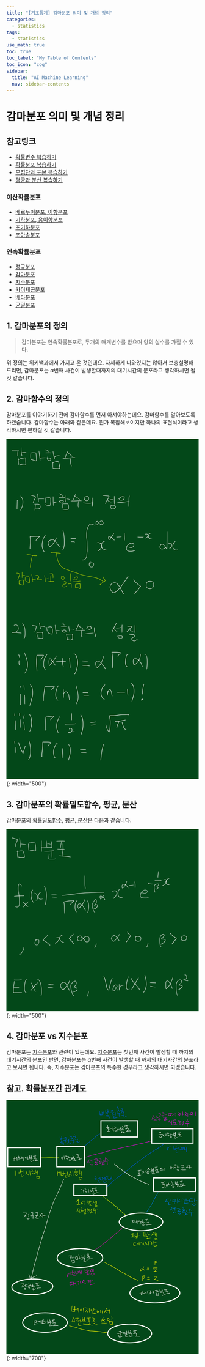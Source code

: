 ```yaml
---
title: "[기초통계] 감마분포 의미 및 개념 정리" 
categories:
  - statistics
tags:
  - statistics
use_math: true
toc: true
toc_label: "My Table of Contents"
toc_icon: "cog"
sidebar:
  title: "AI Machine Learning"
  nav: sidebar-contents
---
```


# 감마분포 의미 및 개념 정리

## 참고링크 
* [확률변수 복습하기](https://losskatsu.github.io/statistics/random-variable/)
* [확률분포 복습하기](https://losskatsu.github.io/statistics/prob-distribution/)
* [모집단과 표본 복습하기](https://losskatsu.github.io/statistics/population-sample/)
* [평균과 분산 복습하기](https://losskatsu.github.io/statistics/mean-vairance/) 
### 이산확률분포
* [베르누이분포, 이항분포](https://losskatsu.github.io/statistics/binomial/) 
* [기하분포, 음이항분포](https://losskatsu.github.io/statistics/geometric-negative/)
* [초기하분포](https://losskatsu.github.io/statistics/hypergeometric/)
* [포아송분포](https://losskatsu.github.io/statistics/poisson/)
### 연속확률분포
* [정규분포](https://losskatsu.github.io/statistics/normaldist/)
* [감마분포](https://losskatsu.github.io/statistics/gammadist/)
* [지수분포](https://losskatsu.github.io/statistics/exponentialdist/)
* [카이제곱분포](https://losskatsu.github.io/statistics/chisquareddist/)
* [베타분포](https://losskatsu.github.io/statistics/betadist/)
* [균일분포](https://losskatsu.github.io/statistics/uniformdist/)

## 1. 감마분포의 정의

> 감마분포는 연속확률분포로, 두개의 매개변수를 받으며 양의 실수를 가질 수 있다. 

위 정의는 위키백과에서 가지고 온 것인데요. 자세하게 나와있지는 않아서 보충설명해 드리면, 
감마분포는 $\alpha$번째 사건이 발생할때까지의 대기시간의 분포라고 생각하시면 될 것 같습니다. 

## 2. 감마함수의 정의 

감마분포를 이야기하기 전에 감마함수를 먼저 아셔야하는데요. 
감마함수를 알아보도록 하겠습니다. 
감마합수는 아래와 같은데요. 
뭔가 복잡해보이지만 하나의 표현식이라고 생각하시면 편하실 것 같습니다. 

![figure01](/assets/images/statistics/gamma/gamma01.jpg){: width="500"}


## 3. 감마분포의 확률밀도함수, 평균, 분산

감마분포의 [확률밀도함수](https://losskatsu.github.io/statistics/prob-distribution/#), [평균, 분산](https://losskatsu.github.io/statistics/mean-vairance/#)은 다음과 같습니다.

![figure02](/assets/images/statistics/gamma/gamma02.jpg){: width="500"}

## 4. 감마분포 vs 지수분포

감마분포는 [지수분포](https://losskatsu.github.io/statistics/exponentialdist/)와 관련이 있는데요. 
[지수분포](https://losskatsu.github.io/statistics/exponentialdist/)는 첫번째 사건이 발생할 때 까지의 대기시간의 분포인 반면, 
감마분포는 $\alpha$번째 사건이 발생할 때 까지의 대기사간의 분포라고 보시면 됩니다. 
즉, 지수분포는 감마분포의 특수한 경우라고 생각하시면 되겠습니다. 

## 참고. 확률분포간 관계도

![figure100](/assets/images/statistics/dist_rel.jpg){: width="700"}


